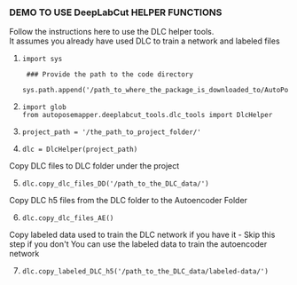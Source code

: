 ### DEMO TO USE DeepLabCut HELPER FUNCTIONS

Follow the instructions here to use the DLC helper tools.   
It assumes you already have used DLC to train a network and labeled files

1. ```
   import sys

    ### Provide the path to the code directory
    sys.path.append('/path_to_where_the_package_is_downloaded_to/AutoPoseMapper/')
   ```
   
2. ```
   import glob
   from autoposemapper.deeplabcut_tools.dlc_tools import DlcHelper
   ```
   
3. ```
   project_path = '/the_path_to_project_folder/'
   ```
   
4. ```
   dlc = DlcHelper(project_path)
   ```
   
Copy DLC files to DLC folder under the project

5. ```
   dlc.copy_dlc_files_DD('/path_to_the_DLC_data/')
   ```
Copy DLC h5 files from the DLC folder to the Autoencoder Folder

6. ```
   dlc.copy_dlc_files_AE()
   ```

Copy labeled data used to train the DLC network if you have it - Skip this step if you don't
You can use the labeled data to train the autoencoder network

7. ```
   dlc.copy_labeled_DLC_h5('/path_to_the_DLC_data/labeled-data/')
   ```
